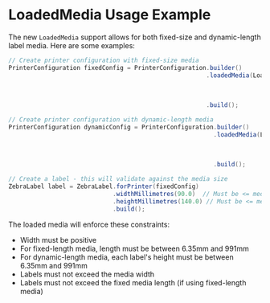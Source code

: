 # LoadedMedia Usage Example

The new `LoadedMedia` support allows for both fixed-size and dynamic-length label media. Here are some examples:

```java
// Create printer configuration with fixed-size media
PrinterConfiguration fixedConfig = PrinterConfiguration.builder()
                                                       .loadedMedia(LoadedMedia.builder()
                                                                               .widthMm(100.0)
                                                                               .fixedLengthMm(150.0)
                                                                               .build())
                                                       .build();

// Create printer configuration with dynamic-length media
PrinterConfiguration dynamicConfig = PrinterConfiguration.builder()
                                                         .loadedMedia(LoadedMedia.builder()
                                                                                 .widthMm(100.0)
                                                                                 .fixedLengthMm(null) // null indicates dynamic length
                                                                                 .build())
                                                         .build();

// Create a label - this will validate against the media size
ZebraLabel label = ZebraLabel.forPrinter(fixedConfig)
                             .widthMillimetres(90.0)  // Must be <= media width
                             .heightMillimetres(140.0) // Must be <= media length for fixed, or within valid range for dynamic
                             .build();
```

The loaded media will enforce these constraints:

- Width must be positive
- For fixed-length media, length must be between 6.35mm and 991mm
- For dynamic-length media, each label's height must be between 6.35mm and 991mm
- Labels must not exceed the media width
- Labels must not exceed the fixed media length (if using fixed-length media)